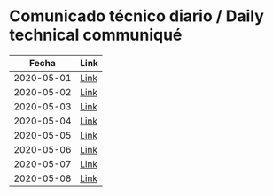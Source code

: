 # Comunicado técnico diario / Daily technical communiqué

| Fecha               | Link        |
| ------------------- | ----------  |
| 2020-05-01   | [Link](https://www.gob.mx/salud/prensa/nuevo-coronavirus-en-el-mundo-covid-19-comunicado-tecnico-diario-241427?idiom=es)  |
| 2020-05-02   | [Link](https://www.gob.mx/salud/prensa/nuevo-coronavirus-en-el-mundo-covid-19-comunicado-tecnico-diario-241474?idiom=es)  |
| 2020-05-03   | [Link](https://www.gob.mx/salud/prensa/nuevo-coronavirus-en-el-mundo-covid-19-comunicado-tecnico-diario-241486?idiom=es)  |
| 2020-05-04   | [Link](https://www.gob.mx/salud/prensa/nuevo-coronavirus-en-el-mundo-covid-19-comunicado-tecnico-diario-241492?idiom=es)  |
| 2020-05-05   | [Link](https://www.gob.mx/salud/prensa/nuevo-coronavirus-en-el-mundo-covid-19-comunicado-tecnico-diario-241647?idiom=es)  |
| 2020-05-06   | [Link](https://www.gob.mx/salud/prensa/nuevo-coronavirus-en-el-mundo-covid-19-comunicado-tecnico-diario-241713?idiom=es)  |
| 2020-05-07   | [Link](https://www.gob.mx/salud/prensa/nuevo-coronavirus-en-el-mundo-covid-19-comunicado-tecnico-diario-241910?idiom=es)  |
| 2020-05-08   | [Link](https://www.gob.mx/salud/prensa/nuevo-coronavirus-en-el-mundo-covid-19-comunicado-tecnico-diario-242032?idiom=es)  |
